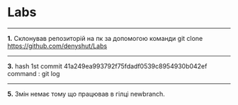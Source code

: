 # Labs
***
**1.** Склонував репозиторій на пк за допомогою команди git clone https://github.com/denyshut/Labs
***
**3.** hash 1st commit 41a249ea993792f75fdadf0539c8954930b042ef command : git log
***
**5.** Змін немає тому що працював в гілці newbranch.